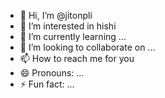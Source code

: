 - 👋 Hi, I’m @jitonpli
- 👀 I’m interested in hishi
- 🌱 I’m currently learning ...
- 💞️ I’m looking to collaborate on ...
- 📫 How to reach me for you
- 😄 Pronouns: ...
- ⚡ Fun fact: ...

<!---
jitonpli/jitonpli is a ✨ special ✨ repository because its `README.md` (this file) appears on your GitHub profile.
You can click the Preview link to take a look at your changes.
--->
